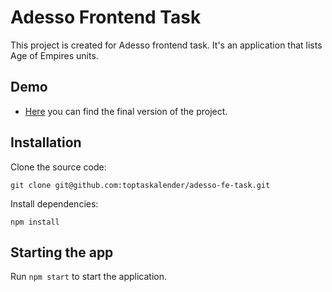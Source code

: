 # Adesso Frontend Task

This project is created for Adesso frontend task. It's an application that lists Age of Empires units.

## Demo

- [Here](https://adesso-fe-task.herokuapp.com) you can find the final version of the project.

## Installation

Clone the source code:

    git clone git@github.com:toptaskalender/adesso-fe-task.git

Install dependencies:

    npm install

## Starting the app

Run `npm start` to start the application.
